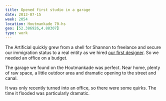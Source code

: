```yaml
---
title: Opened first studio in a garage
date: 2013-07-15
week: 2054
location: Houtmankade 70-hs
geo: [52.386926,4.88307]
type: work
---
```


The Artificial quickly grew from a shell for Shannon to freelance and secure our immigration status to a real entity as we hired [our first designer](http://www.joszczepanska.com/). So we needed an office on a budget.

The garage we found on the Houtmankade was perfect. Near home, plenty of raw space, a little outdoor area and dramatic opening to the street and canal.

It was only recently turned into an office, so there were some quirks. The time it flooded was particularly dramatic.